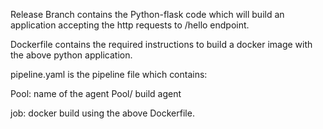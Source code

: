 Release Branch contains the Python-flask code which will build an application 
accepting the http requests to /hello endpoint.

Dockerfile contains the required instructions to build a docker image with the above python application.

pipeline.yaml is the pipeline file which contains:

Pool: name of the agent Pool/ build agent

job: docker build using the above Dockerfile.